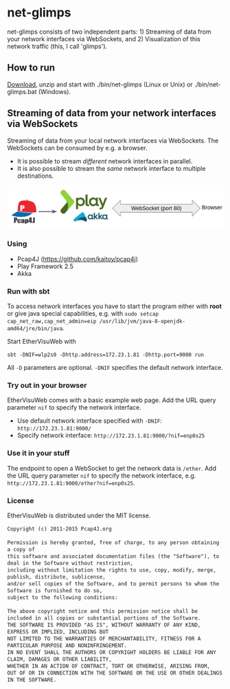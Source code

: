 # net-glimps

net-glimps consists of two independent parts: 1) Streaming of data from your network interfaces via WebSockets, and 2) Visualization of this network traffic (this, I call 'glimps').

## How to run

[Download](net-glimps/releases), unzip and start with ./bin/net-glimps (Linux or Unix) or ./bin/net-glimps.bat (Windows).


## Streaming of data from your network interfaces via WebSockets

Streaming of data from your local network interfaces via WebSockets. The WebSockets can be consumed by e.g. a browser.
* It is possible to stream _different_ network interfaces in parallel.
* It is also possible to stream the _same_ network interface to multiple destinations.

![Schema](docs/schema.png)

### Using
* Pcap4J (https://github.com/kaitoy/pcap4j)
* Play Framework 2.5
* Akka





### Run with sbt



To access network interfaces you have to start the program either with **root** or give java special capabilities, e.g. with `sudo setcap cap_net_raw,cap_net_admin=eip /usr/lib/jvm/java-8-openjdk-amd64/jre/bin/java`.

Start EtherVisuWeb with

    sbt -DNIF=wlp2s0 -Dhttp.address=172.23.1.81 -Dhttp.port=9000 run

All `-D` parameters are optional. `-DNIF` specifies the default network interface. 

### Try out in your browser

EtherVisuWeb comes with a basic example web page. Add the URL query parameter `nif` to specify the network interface.

* Use default network interface specified with `-DNIF`: `http://172.23.1.81:9000/`
* Specify network interface: `http://172.23.1.81:9000/?nif=enp0s25`

### Use it in your stuff

The endpoint to open a WebSocket to get the network data is `/ether`. Add the URL query parameter `nif` to specify the network interface, e.g. `http://172.23.1.81:9000/ether?nif=enp0s25`.

### License

EtherVisuWeb is distributed under the MIT license.

    Copyright (c) 2011-2015 Pcap4J.org

    Permission is hereby granted, free of charge, to any person obtaining a copy of
    this software and associated documentation files (the "Software"), to deal in the Software without restriction,
    including without limitation the rights to use, copy, modify, merge, publish, distribute, sublicense,
    and/or sell copies of the Software, and to permit persons to whom the Software is furnished to do so,
    subject to the following conditions:

    The above copyright notice and this permission notice shall be included in all copies or substantial portions of the Software.
    THE SOFTWARE IS PROVIDED "AS IS", WITHOUT WARRANTY OF ANY KIND, EXPRESS OR IMPLIED, INCLUDING BUT
    NOT LIMITED TO THE WARRANTIES OF MERCHANTABILITY, FITNESS FOR A PARTICULAR PURPOSE AND NONINFRINGEMENT.
    IN NO EVENT SHALL THE AUTHORS OR COPYRIGHT HOLDERS BE LIABLE FOR ANY CLAIM, DAMAGES OR OTHER LIABILITY,
    WHETHER IN AN ACTION OF CONTRACT, TORT OR OTHERWISE, ARISING FROM,
    OUT OF OR IN CONNECTION WITH THE SOFTWARE OR THE USE OR OTHER DEALINGS IN THE SOFTWARE.
